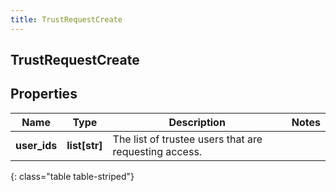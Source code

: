 ```yaml
---
title: TrustRequestCreate
---
```

## TrustRequestCreate

## Properties

|Name | Type | Description | Notes|
|------------ | ------------- | ------------- | -------------|
| **user_ids** | **list[str]** | The list of trustee users that are requesting access. | |
{: class="table table-striped"}


